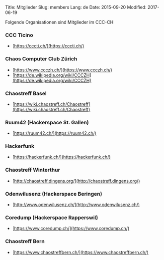 Title: Mitglieder
Slug: members
Lang: de
Date: 2015-09-20
Modified: 2017-06-19

Folgende Organisationen sind Mitglieder im CCC-CH

### CCC Ticino

  * [https://cccti.ch/](https://cccti.ch/)

### Chaos Computer Club Zürich

  * [https://www.ccczh.ch/](https://www.ccczh.ch/)
  * [https://de.wikipedia.org/wiki/CCCZH](https://de.wikipedia.org/wiki/CCCZH)

### Chaostreff Basel

  * [https://wiki.chaostreff.ch/Chaostreff](https://wiki.chaostreff.ch/Chaostreff)

### Ruum42 (Hackerspace St. Gallen)

  * [https://ruum42.ch/](https://ruum42.ch/)

### Hackerfunk

  * [https://hackerfunk.ch/](https://hackerfunk.ch/)

### Chaostreff Winterthur

  * [http://chaostreff.dingens.org/](http://chaostreff.dingens.org/)

### Odenwilusenz (Hackerspace Beringen)

  * [http://www.odenwilusenz.ch/](http://www.odenwilusenz.ch/)

### Coredump (Hackerspace Rapperswil)

  * [https://www.coredump.ch/](https://www.coredump.ch/)

### Chaostreff Bern

  * [https://www.chaostreffbern.ch/](https://www.chaostreffbern.ch/)

